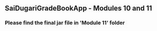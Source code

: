 ## SaiDugariGradeBookApp - Modules 10 and 11
### Please find the final jar file in 'Module 11' folder
